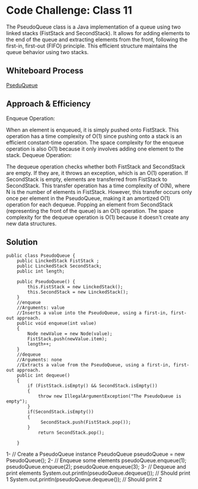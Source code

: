 # Code Challenge: Class 11
The PseudoQueue class is a Java implementation of a queue using two linked stacks (FistStack and SecondStack).
It allows for adding elements to the end of the queue and extracting elements from the front, following the first-in, first-out (FIFO) principle. 
This efficient structure maintains the queue behavior using two stacks.

## Whiteboard Process
[PseduQueue](./Screenshot%20(446).png)

## Approach & Efficiency
Enqueue Operation:

When an element is enqueued, it is simply pushed onto FistStack. This operation has a time complexity of O(1) since pushing onto a stack is an efficient constant-time operation.
The space complexity for the enqueue operation is also O(1) because it only involves adding one element to the stack.
Dequeue Operation:

The dequeue operation checks whether both FistStack and SecondStack are empty. If they are, it throws an exception, which is an O(1) operation.
If SecondStack is empty, elements are transferred from FistStack to SecondStack. This transfer operation has a time complexity of O(N), where N is the number of elements in FistStack. However, this transfer occurs only once per element in the PseudoQueue, making it an amortized O(1) operation for each dequeue.
Popping an element from SecondStack (representing the front of the queue) is an O(1) operation.
The space complexity for the dequeue operation is O(1) because it doesn't create any new data structures.

## Solution

```
public class PseudoQueue {
    public LinckedStack FistStack ;
    public LinckedStack SecondStack;
    public int length;

    public PseudoQueue() {
        this.FistStack = new LinckedStack();
        this.SecondStack = new LinckedStack();
    }
    //enqueue
    //Arguments: value
    //Inserts a value into the PseudoQueue, using a first-in, first-out approach.
    public void enqueue(int value)
    {
        Node newValue = new Node(value);
        FistStack.push(newValue.item);
        length++;
    }
    //dequeue
    //Arguments: none
    //Extracts a value from the PseudoQueue, using a first-in, first-out approach.
    public int dequeue()
    {
        if (FistStack.isEmpty() && SecondStack.isEmpty())
        {
            throw new IllegalArgumentException("The PseudoQueue is empty");
        }
        if(SecondStack.isEmpty())
        {
             SecondStack.push(FistStack.pop());
        }
            return SecondStack.pop();

    }
```
1- // Create a PseudoQueue instance
PseudoQueue pseudoQueue = new PseudoQueue();
2- // Enqueue some elements
pseudoQueue.enqueue(1);
pseudoQueue.enqueue(2);
pseudoQueue.enqueue(3);
3- // Dequeue and print elements
System.out.println(pseudoQueue.dequeue()); // Should print 1
System.out.println(pseudoQueue.dequeue()); // Should print 2

